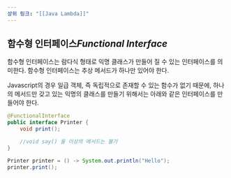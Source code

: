 ```yaml
---
상위 링크: "[[Java Lambda]]"
---
```

## 함수형 인터페이스*Functional Interface*
함수형 인터페이스는 람다식 형태로 익명 클래스가 만들어 질 수 있는 인터페이스를 의미한다. 함수형 인터페이스는 추상 메서드가 하나만 있어야 한다.

Javascript의 경우 일급 객체, 즉 독립적으로 존재할 수 있는 함수가 없기 때문에, 하나의 메서드만 갖고 있는 익명의 클래스를 만들기 위해서는 아래와 같은 인터페이스를 만들어야 한다.

```java
@FunctionalInterface  
public interface Printer {  
    void print();  

	//void say() 둘 이상의 메서드는 불가
}
```

```java
Printer printer = () -> System.out.println("Hello");  
printer.print();
```

